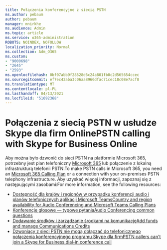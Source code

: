 ```yaml
---
title: Połączenia konferencyjne z siecią PSTN
ms.author: pebaum
author: pebaum
manager: mnirkhe
ms.audience: Admin
ms.topic: article
ms.service: o365-administration
ROBOTS: NOINDEX, NOFOLLOW
localization_priority: Normal
ms.collection: Adm_O365
ms.custom:
- "9000698"
- "2645"
- "2593"
ms.openlocfilehash: 0bf07abb9f28528d6c24a801fb0c2d565654ccec
ms.sourcegitcommit: ef7ec42aba3c06aa8966dfac71cec18c08e7acf8
ms.translationtype: MT
ms.contentlocale: pl-PL
ms.lasthandoff: 04/13/2021
ms.locfileid: "51692368"
---
```

# <a name="pstn-calling-with-skype-for-business-online"></a><span data-ttu-id="03819-102">Połączenia z siecią PSTN w usłudze Skype dla firm Online</span><span class="sxs-lookup"><span data-stu-id="03819-102">PSTN calling with Skype for Business Online</span></span>

<span data-ttu-id="03819-103">Aby można było dzwonić do sieci PSTN na platformie Microsoft 365, potrzebny jest plan telefoniczny [Microsoft 365](https://docs.microsoft.com/microsoftteams/what-is-phone-system-in-office-365#more-about-calling-plans) lub połączenie z lokalną infrastrukturą telefonii PSTN.</span><span class="sxs-lookup"><span data-stu-id="03819-103">To make PSTN calls in Microsoft 365, you need an [Microsoft 365 Calling Plan](https://docs.microsoft.com/microsoftteams/what-is-phone-system-in-office-365#more-about-calling-plans) or a connection with your on-premises PSTN telephony infrastructure.</span></span> <span data-ttu-id="03819-104">Aby uzyskać więcej informacji, zapoznaj się z następującymi zasobami:</span><span class="sxs-lookup"><span data-stu-id="03819-104">For more information, see the following resources:</span></span> 

- [<span data-ttu-id="03819-105">Dostępność dla krajów i regionów w przypadku konferencji audio i planów telefonicznych aplikacji Microsoft Teams</span><span class="sxs-lookup"><span data-stu-id="03819-105">Country and region availability for Audio Conferencing and Microsoft Teams Calling Plans</span></span>](https://docs.microsoft.com/microsoftteams/country-and-region-availability-for-audio-conferencing-and-calling-plans/country-and-region-availability-for-audio-conferencing-and-calling-plans) 
- [<span data-ttu-id="03819-106">Konferencje głosowe — typowe pytania</span><span class="sxs-lookup"><span data-stu-id="03819-106">Audio Conferencing common questions</span></span>](https://docs.microsoft.com/microsoftteams/audio-conferencing-common-questions)
- [<span data-ttu-id="03819-107">Dodawanie środków i zarządzanie środkami na komunikację</span><span class="sxs-lookup"><span data-stu-id="03819-107">Add funds and manage Communications Credits</span></span>](https://docs.microsoft.com/microsoftteams/add-funds-and-manage-communications-credits)
- [<span data-ttu-id="03819-108">Dzwoniący z sieci PSTN nie mogą dołączać do telefonicznego połączenia konferencyjnego programu Skype dla firm</span><span class="sxs-lookup"><span data-stu-id="03819-108">PSTN callers can't join a Skype for Business dial-in conference call</span></span>](https://docs.microsoft.com/SkypeForBusiness/troubleshoot/online-conferencing/pstn-callers-cant-join-dial-in-call)